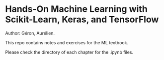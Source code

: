 # Hands-On Machine Learning with Scikit-Learn, Keras, and TensorFlow
Author: Géron, Aurélien.

This repo contains notes and exercises for the ML textbook. 

Please check the directory of each chapter for the .ipynb files. 